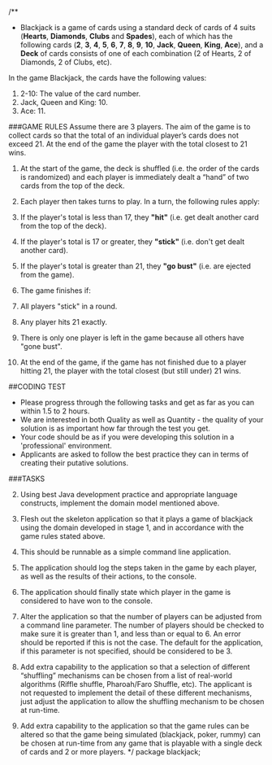 /**
 * Blackjack is a game of cards using a standard deck of cards of 4 suits (**Hearts**, **Diamonds**, **Clubs** and **Spades**),
 each of which has the following cards
 (**2**, **3**, **4**, **5**, **6**, **7**, **8**, **9**, **10**, **Jack**, **Queen**, **King**, **Ace**),
 and a **Deck** of cards consists of one of each combination (2 of Hearts, 2 of Diamonds, 2 of Clubs, etc).

 In the game Blackjack, the cards have the following values:

 1. 2-10: The value of the card number.
 2. Jack, Queen and King: 10.
 3. Ace: 11.

 ###GAME RULES
 Assume there are 3 players. The aim of the game is to collect cards so that the total of an individual player’s
 cards does not exceed 21. At the end of the game the player with the total closest to 21 wins.

 1.    At the start of the game, the deck is shuffled (i.e. the order of the cards is randomized) and
 each player is immediately dealt a “hand” of two cards from the top of the deck.

 2.    Each player then takes turns to play. In a turn, the following rules apply:
 1.    If the player's total is less than 17, they **"hit"** (i.e. get dealt another card from the top of the deck).
 2.    If the player's total is 17 or greater, they **"stick"** (i.e. don't get dealt another card).
 3.    If the player's total is greater than 21, they **"go bust"** (i.e. are ejected from the game).

 3.    The game finishes if:
 1.    All players "stick" in a round.
 2.    Any player hits 21 exactly.
 3.    There is only one player is left in the game because all others have "gone bust".

 4.    At the end of the game, if the game has not finished due to a player hitting 21,
 the player with the total closest (but still under) 21 wins.

 ##CODING TEST

 * Please progress through the following tasks and get as far as you can within 1.5 to 2 hours.
 * We are interested in both Quality as well as Quantity - the quality of your solution is
 as important how far through the test you get.
 * Your code should be as if you were developing this solution in a 'professional' environment.
 * Applicants are asked to follow the best practice they can in terms of creating their putative solutions.

 ###TASKS

 2.    Using best Java development practice and appropriate language constructs,
 implement the domain model mentioned above.

 3.    Flesh out the skeleton application so that it plays a game of blackjack using the domain developed in stage 1, and
 in accordance with the game rules stated above.
 1.    This should be runnable as a simple command line application.
 2.    The application should log the steps taken in the game by each player, as well as the results of their actions, to the console.
 3.    The application should finally state which player in the game is considered to have won to the console.

 4.    Alter the application so that the number of players can be adjusted from a command line parameter.
 The number of players should be checked to make sure it is greater than 1, and less than or equal to 6.
 An error should be reported if this is not the case. The default for the application,
 if this parameter is not specified, should be considered to be 3.

 5.    Add extra capability to the application so that a selection of different “shuffling” mechanisms
 can be chosen from a list of real-world algorithms (Riffle shuffle, Pharoah/Faro Shuffle, etc).
 The applicant is not requested to implement the detail of these different mechanisms,
 just adjust the application to allow the shuffling mechanism to be chosen at run-time.

 6.    Add extra capability to the application so that the game rules can be altered so that the game
 being simulated (blackjack, poker, rummy) can be chosen at run-time from any game that is playable
 with a single deck of cards and 2 or more players.
 */
package blackjack;
